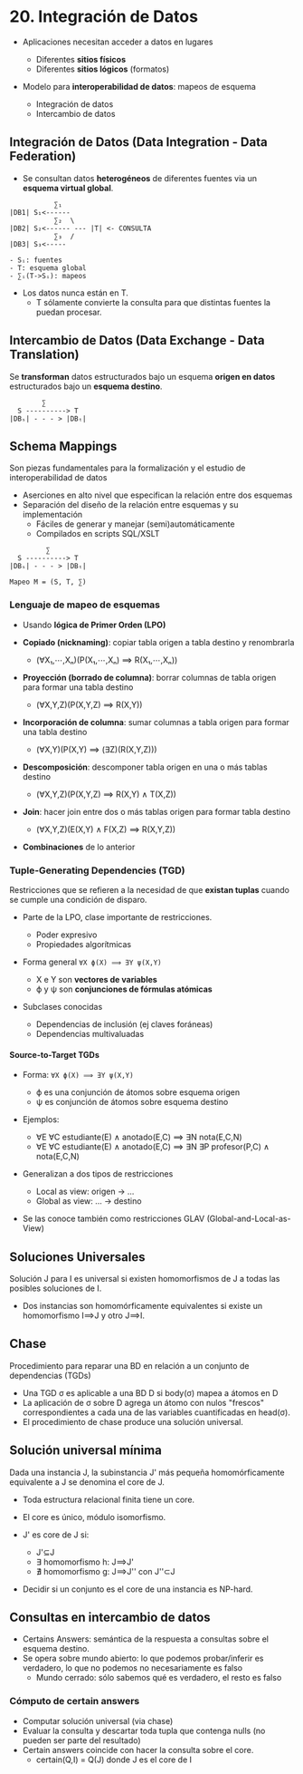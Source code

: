 # 20. Integración de Datos

- Aplicaciones necesitan acceder a datos en lugares
    + Diferentes **sitios físicos**
    + Diferentes **sitios lógicos** (formatos)

- Modelo para **interoperabilidad de datos**: mapeos de esquema
    + Integración de datos
    + Intercambio de datos

## Integración de Datos (Data Integration - Data Federation)
- Se consultan datos **heterogéneos** de diferentes fuentes via un **esquema virtual global**.

```text
           ∑₁
|DB1| S₁<------
           ∑₂  \
|DB2| S₂<------ --- |T| <- CONSULTA
           ∑₃  /
|DB3| S₃<-----

- Sᵢ: fuentes
- T: esquema global
- ∑ᵢ(T->Sᵢ): mapeos
```

- Los datos nunca están en T.
    + T sólamente convierte la consulta para que distintas fuentes la puedan procesar.

## Intercambio de Datos (Data Exchange - Data Translation)
Se **transforman** datos estructurados bajo un esquema **origen en datos** estructurados bajo un **esquema destino**.

```text
        ∑
  S ----------> T
|DBₛ| - - - > |DBₜ|
```

## Schema Mappings
Son piezas fundamentales para la formalización y el estudio de interoperabilidad de datos

- Aserciones en alto nivel que especifican la relación entre dos esquemas
- Separación del diseño de la relación entre esquemas y su implementación
    + Fáciles de generar y manejar (semi)automáticamente
    + Compilados en scripts SQL/XSLT

```text
         ∑
  S ----------> T
|DBₛ| - - - > |DBₜ|

Mapeo M = (S, T, ∑)
```

### Lenguaje de mapeo de esquemas

- Usando **lógica de Primer Orden (LPO)**

- **Copiado (nicknaming)**: copiar tabla origen a tabla destino y renombrarla
    + (∀X₁,⋯,Xₙ)(P(X₁,⋯,Xₙ) ⟹ R(X₁,⋯,Xₙ))
- **Proyección (borrado de columna)**: borrar columnas de tabla origen para formar una tabla destino
    + (∀X,Y,Z)(P(X,Y,Z) ⟹ R(X,Y))
- **Incorporación de columna**: sumar columnas a tabla origen para formar una tabla destino
    + (∀X,Y)(P(X,Y) ⟹ (∃Z)(R(X,Y,Z)))
- **Descomposición**: descomponer tabla origen en una o más tablas destino
    + (∀X,Y,Z)(P(X,Y,Z) ⟹ R(X,Y) ∧ T(X,Z))
- **Join**: hacer join entre dos o más tablas origen para formar tabla destino
    + (∀X,Y,Z)(E(X,Y) ∧ F(X,Z) ⟹ R(X,Y,Z))
- **Combinaciones** de lo anterior

### Tuple-Generating Dependencies (TGD)
Restricciones que se refieren a la necesidad de que **existan tuplas** cuando se cumple una condición de disparo.

- Parte de la LPO, clase importante de restricciones.
    + Poder expresivo
    + Propiedades algorítmicas

- Forma general `∀X ϕ(X) ⟹ ∃Y ψ(X,Y)`
    + X e Y son **vectores de variables**
    + ϕ y ψ son **conjunciones de fórmulas atómicas**

- Subclases conocidas
    + Dependencias de inclusión (ej claves foráneas)
    + Dependencias multivaluadas

#### Source-to-Target TGDs

- Forma: `∀X ϕ(X) ⟹ ∃Y ψ(X,Y)`
    + ϕ es una conjunción de átomos sobre esquema origen
    + ψ es conjunción de átomos sobre esquema destino
- Ejemplos:
    + ∀E ∀C estudiante(E) ∧ anotado(E,C) ⟹ ∃N nota(E,C,N)
    + ∀E ∀C estudiante(E) ∧ anotado(E,C) ⟹ ∃N ∃P profesor(P,C) ∧ nota(E,C,N)

- Generalizan a dos tipos de restricciones
    + Local as view: origen -> ...
    + Global as view: ... -> destino

- Se las conoce también como restricciones GLAV (Global-and-Local-as-View)

## Soluciones Universales
Solución J para I es universal si existen homomorfismos de J a todas las posibles soluciones de I.

- Dos instancias son homomórficamente equivalentes si existe un homomorfismo I⟹J y otro J⟹I.

## Chase
Procedimiento para reparar una BD en relación a un conjunto de dependencias (TGDs)

- Una TGD σ es aplicable a una BD D si body(σ) mapea a átomos en D
- La aplicación de σ sobre D agrega un átomo con nulos "frescos" correspondientes a cada una de las variables cuantificadas en head(σ).
- El procedimiento de chase produce una solución universal.

## Solución universal mínima
Dada una instancia J, la subinstancia J' más pequeña homomórficamente equivalente a J se denomina el core de J.

- Toda estructura relacional finita tiene un core.
- El core es único, módulo isomorfismo.


- J' es core de J si:
    + J'⊆J
    + ∃ homomorfismo h: J⟹J'
    + ∄ homomorfismo g: J⟹J'' con J''⊂J

- Decidir si un conjunto es el core de una instancia es NP-hard.

## Consultas en intercambio de datos

- Certains Answers: semántica de la respuesta a consultas sobre el esquema destino.
- Se opera sobre mundo abierto: lo que podemos probar/inferir es verdadero, lo que no podemos no necesariamente es falso
    + Mundo cerrado: sólo sabemos qué es verdadero, el resto es falso

### Cómputo de certain answers

- Computar solución universal (via chase)
- Evaluar la consulta y descartar toda tupla que contenga nulls (no pueden ser parte del resultado)
- Certain answers coincide con hacer la consulta sobre el core.
    + certain(Q,I) = Q(J) donde J es el core de I
